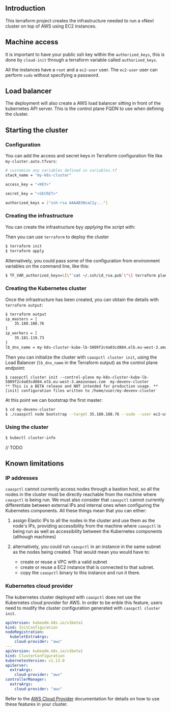 ## Introduction

This terraform project creates the infrastructure needed to run a
vNext cluster on top of AWS using EC2 instances.

## Machine access

It is important to have your public ssh key within the `authorized_keys`,
this is done by `cloud-init` through a terraform variable called `authorized_keys`.

All the instances have a `root` and a `ec2-user` user. The `ec2-user` user can
perform `sudo` without specifying a password.

## Load balancer

The deployment will also create a AWS load balancer sitting in front of the
kubernetes API server. This is the control plane FQDN to use when defining
the cluster.

## Starting the cluster

### Configuration

You can add the access and secret keys in Terraform configuration file like `my-cluster.auto.tfvars`:

```sh
# customize any variables defined in variables.tf
stack_name = "my-k8s-cluster"

access_key = "<KEY>"

secret_key = "<SECRET>"

authorized_keys = ["ssh-rsa AAAAB3NzaC1y..."]
```

### Creating the infrastructure

You can create the infrastructure byy _applying_ the script with:

Then you can use `terraform` to deploy the cluster

```sh
$ terraform init
$ terraform apply
```

Alternatively, you could pass some of the configuration from environment
variables on the command line, like this:

```sh
$ TF_VAR_authorized_keys=\[\"`cat ~/.ssh/id_rsa.pub`\"\] terraform plan
```

### Creating the Kubernetes cluster

Once the infrastructure has been created, you can obtain the details with
`terraform output`:

```sh
$ terraform output
ip_masters = [
    35.180.108.76
]
ip_workers = [
    35.181.119.73
]
lb_dns_name = my-k8s-cluster-kube-lb-5809f2c4a03cd884.elb.eu-west-3.amazonaws.com
```

Then you can initialize the cluster with `caaspctl cluster init`, using the Load Balancer (`lb_dns_name` in the Terraform output) as the control plane endpoint:

```
$ caaspctl cluster init --control-plane my-k8s-cluster-kube-lb-5809f2c4a03cd884.elb.eu-west-3.amazonaws.com  my-devenv-cluster
** This is a BETA release and NOT intended for production usage. **
[init] configuration files written to /home/user/my-devenv-cluster
```

At this point we can bootstrap the first master:

```sh
$ cd my-devenv-cluster
$ ./caaspctl node bootstrap --target 35.180.108.76 --sudo --user ec2-user --ignore-preflight-errors NumCPU ec2-35-180-108-76.eu-west-3.compute.amazonaws.com
```

### Using the cluster

```sh
$ kubectl cluster-info
```

// TODO

## Known limitations

### IP addresses

`caaspctl` cannot currently access nodes through a bastion host, so all
the nodes in the cluster must be directly reachable from the machine where
`caaspctl` is being run. We must also consider that `caaspctl` cannot
currently differentiate between external IPs and internal ones when
configuring the Kubernetes components.
All these things mean that you can either:

1) assign Elastic IPs to all the nodes in the cluster and use them
as the node's IPs, providing accessibility from the machine where 
`caaspctl` is being run as well as accessibility between the Kubernetes
components (although machines)

2) alternatively, you could run `caaspctl` in an instance in the same
subnet as the nodes being created. That would mean you would have to:
    * create or reuse a VPC with a valid subnet
    * create or reuse a EC2 instance that is connected to that subnet.
    * copy the `caaspctl` binary to this instance and run it there.

### Kubernetes cloud provider

The kubernetes cluster deployed with `caaspctl` does not use the Kubernetes
cloud provider for AWS. In order to be enble this feature, users need to
modify the cluster configuration generated with `caaspctl cluster init`.

```yaml
apiVersion: kubeadm.k8s.io/v1beta1
kind: InitConfiguration
nodeRegistration:
  kubeletExtraArgs:
    cloud-provider: "aws"
---
apiVersion: kubeadm.k8s.io/v1beta1
kind: ClusterConfiguration
kubernetesVersion: v1.13.0
apiServer:
  extraArgs:
    cloud-provider: "aws"
controllerManager:
  extraArgs:
    cloud-provider: "aws"
```

Refer to the [AWS Cloud Provider](https://kubernetes.io/docs/concepts/cluster-administration/cloud-providers/#aws)
documentation for details on how to use these features in your cluster.
